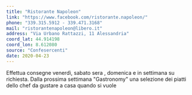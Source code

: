 ```yaml
---
title: "Ristorante Napoleon"
link: "https://www.facebook.com/ristorante.napoleon/"
phone: "339.315.5912 - 339.471.3168"
mail: "ristorantenapoleon@libero.it"
address: "Via Urbano Rattazzi, 11 Alessandria"
coord_lat: 44.914198
coord_lon: 8.612080
source: "Confesercenti"
date: 2020-04-23
---
```


Effettua consegne venerdì, sabato sera , domenica e in settimana su richiesta.
Dalla prossima settimana "Gastronomy" una selezione dei piatti dello chef da gustare a casa quando si vuole
